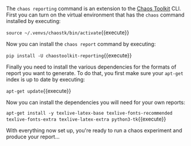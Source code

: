 The `chaos reporting` command is an extension to the [Chaos Toolkit](http://chaostoolkit.org/) CLI. First you can turn on the virtual environment that has the `chaos` command installed by executing:

`source ~/.venvs/chaostk/bin/activate`{{execute}}

Now you can install the `chaos report` command by executing:

`pip install -U chaostoolkit-reporting`{{execute}}

Finally you need to install the various dependencies for the formats of report you want to generate. To do that, you first make sure your `apt-get` index is up to date by executing:

`apt-get update`{{execute}}

Now you can install the dependencies you will need for your own reports:

`apt-get install -y texlive-latex-base texlive-fonts-recommended     texlive-fonts-extra texlive-latex-extra python3-tk`{{execute}}

With everything now set up, you're ready to run a chaos experiment and produce your report...

